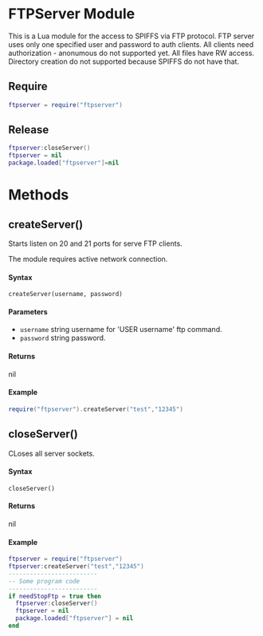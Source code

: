 # FTPServer Module

This is a Lua module for the access to SPIFFS via FTP protocol. 
FTP server uses only one specified user and password to auth clients.
All clients need authorization - anonumous do not supported yet.
All files have RW access.
Directory creation do not supported because SPIFFS do not have that.

## Require
```lua
ftpserver = require("ftpserver")
```
## Release
```lua
ftpserver:closeServer()
ftpserver = nil
package.loaded["ftpserver"]=nil
```

# Methods

## createServer()
Starts listen on 20 and 21 ports for serve FTP clients. 

The module requires active network connection.

#### Syntax
`createServer(username, password)`

#### Parameters
- `username` string username for 'USER username' ftp command.
- `password` string password.

#### Returns
nil

#### Example
```lua
require("ftpserver").createServer("test","12345")
```

## closeServer()
CLoses all server sockets.

#### Syntax
`closeServer()`

#### Returns
nil

#### Example
```lua
ftpserver = require("ftpserver")
ftpserver:createServer("test","12345")
-------------------------
-- Some program code
-------------------------
if needStopFtp = true then
  ftpserver:closeServer()
  ftpserver = nil
  package.loaded["ftpserver"] = nil
end
```

